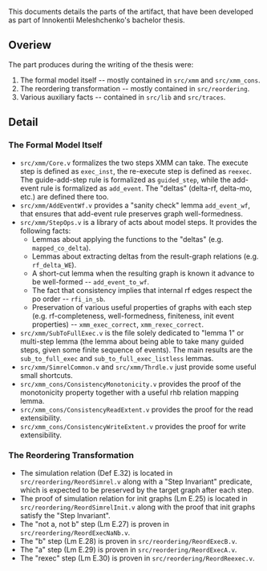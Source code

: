 This documents details the parts of the artifact, that have been developed as part of Innokentii Meleshchenko's bachelor thesis.

## Overiew

The part produces during the writing of the thesis were:
1. The formal model itself -- mostly contained in `src/xmm` and `src/xmm_cons`.
2. The reordering transformation -- mostly contained in `src/reordering`.
3. Various auxiliary facts -- contained in `src/lib` and `src/traces`.

## Detail

### The Formal Model Itself

* `src/xmm/Core.v` formalizes the two steps XMM can take. The execute step is defined as `exec_inst`, the re-execute step is defined as `reexec`. The guide-add-step rule is formalized as `guided_step`, while the add-event rule is formalized as `add_event`. The "deltas" (delta-rf, delta-mo, etc.) are defined there too.
* `src/xmm/AddEventWf.v` provides a "sanity check" lemma `add_event_wf`, that ensures that add-event rule preserves graph well-formedness.
* `src/xmm/StepOps.v` is a library of acts about model steps. It provides the following facts:
    - Lemmas about applying the functions to the "deltas" (e.g. `mapped_co_delta`).
    - Lemmas about extracting deltas from the result-graph relations (e.g. `rf_delta_WE`).
    - A short-cut lemma when the resulting graph is known it advance to be well-formed -- `add_event_to_wf`.
    - The fact that consistency implies that internal rf edges respect the po order -- `rfi_in_sb`.
    - Preservation of various useful properties of graphs with each step (e.g. rf-completeness, well-formedness, finiteness, init event properties) -- `xmm_exec_correct`, `xmm_rexec_correct`.
* `src/xmm/SubToFullExec.v` is the file solely dedicated to "lemma 1" or multi-step lemma (the lemma about being able to take many guided steps, given some finite sequence of events). The main results are the `sub_to_full_exec` and `sub_to_full_exec_listless` lemmas.
* `src/xmm/SimrelCommon.v` and `src/xmm/Thrdle.v` just provide some useful small shortcuts.
* `src/xmm_cons/ConsistencyMonotonicity.v` provides the proof of the monotonicity property together with a useful rhb relation mapping lemma.
* `src/xmm_cons/ConsistencyReadExtent.v` provides the proof for the read extensibility.
* `src/xmm_cons/ConsistencyWriteExtent.v` provides the proof for write extensibility.

### The Reordering Transformation

- The simulation relation (Def E.32) is located in `src/reordering/ReordSimrel.v` along with a "Step Invariant" predicate, which is expected to be preserved by the target graph after each step.
- The proof of simulation relation for init graphs (Lm E.25) is located in `src/reordering/ReordSimrelInit.v` along with the proof that init graphs satisfy the "Step Invariant".
- The "not a, not b" step (Lm E.27) is proven in `src/reordering/ReordExecNaNb.v`.
- The "b" step (Lm E.28) is proven in `src/reordering/ReordExecB.v`.
- The "a" step (Lm E.29) is proven in `src/reordering/ReordExecA.v`.
- The "rexec" step (Lm E.30) is proven in `src/reordering/ReordReexec.v`.